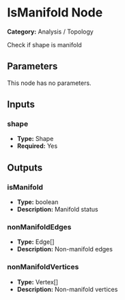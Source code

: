 
# IsManifold Node

**Category:** Analysis / Topology

Check if shape is manifold

## Parameters

This node has no parameters.

## Inputs


### shape
- **Type:** Shape
- **Required:** Yes



## Outputs


### isManifold
- **Type:** boolean
- **Description:** Manifold status


### nonManifoldEdges
- **Type:** Edge[]
- **Description:** Non-manifold edges


### nonManifoldVertices
- **Type:** Vertex[]
- **Description:** Non-manifold vertices



